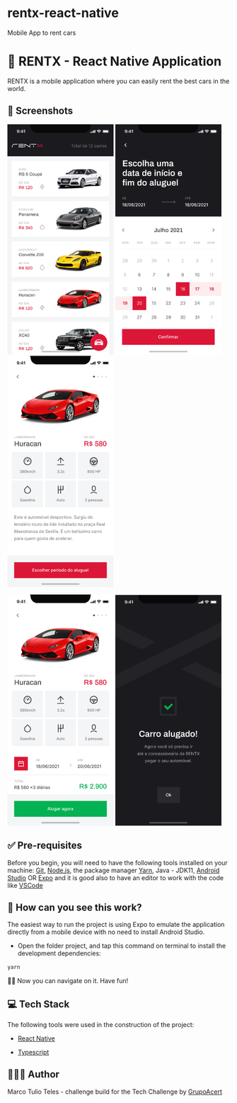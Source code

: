 # rentx-react-native
Mobile App to rent cars

# 🚗 RENTX - React Native Application

RENTX is a mobile application where you can easily rent the best cars in the world.

## 📸 Screenshots

<p align="left">
  <img src="/public/screenshots/home.png" width="240px"/>
  <img src="/public/screenshots/chosen-date.png" width="240px"/>
  <img src="/public/screenshots/details.png" width="240px"/>
</p>

<p align="left">
  <img src="/public/screenshots/details-2.png" width="240px"/>
  <img src="/public/screenshots/booking-finished.png" width="240px"/>
</p>

## ✅ Pre-requisites

Before you begin, you will need to have the following tools installed on your machine: [Git](https://git-scm.com), [Node.js](https://nodejs.org/en/),  the package manager [Yarn](https://classic.yarnpkg.com/en/docs/install/#debian-stable), Java - JDK11, [Android Studio](https://developer.android.com/studio) OR [Expo](https://docs.expo.dev/get-started/installation/#requirements) and it is good also to have an editor to work with the code like [VSCode](https://code.visualstudio.com/)

## 👀 How can you see this work?

The easiest way to run the project is using Expo to emulate the application directly from a mobile device with no need to install Android Studio.

- Open the folder project, and tap this command on terminal to install the development dependencies:

```bash
yarn
```

🏄🏻 Now you can navigate on it. Have fun!


## 💻 Tech Stack

The following tools were used in the construction of the project:

- [React Native](https://reactjs.org/)

- [Typescript](https://www.typescriptlang.org/)


## 👨🏻‍💻 Author
Marco Tulio Teles - challenge build for the Tech Challenge by [GrupoAcert](https://www.grupoacert.com.br/)
